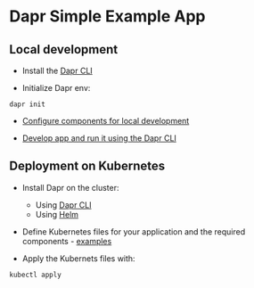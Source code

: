 # Dapr Simple Example App

## Local development

- Install the [Dapr CLI](https://docs.dapr.io/getting-started/install-dapr-cli/)

- Initialize Dapr env:

```cli
dapr init
```

- [Configure components for local development](https://docs.dapr.io/getting-started/tutorials/configure-state-pubsub/)

- [Develop app and run it using the Dapr CLI](https://docs.dapr.io/getting-started/get-started-api/)

## Deployment on Kubernetes

- Install Dapr on the cluster:

    - Using [Dapr CLI](https://docs.dapr.io/operations/hosting/kubernetes/kubernetes-deploy/#install-with-dapr-cli)
    - Using [Helm](https://docs.dapr.io/operations/hosting/kubernetes/kubernetes-deploy/#install-with-helm-advanced)

- Define Kubernetes files for your application and the required components - [examples](https://github.com/JKostov/dapr-sample)

- Apply the Kubernets files with:

```
kubectl apply
```
